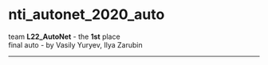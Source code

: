 # nti_autonet_2020_auto

team **L22_AutoNet** - the **1st** place\
final auto - by Vasily Yuryev, Ilya Zarubin

***

